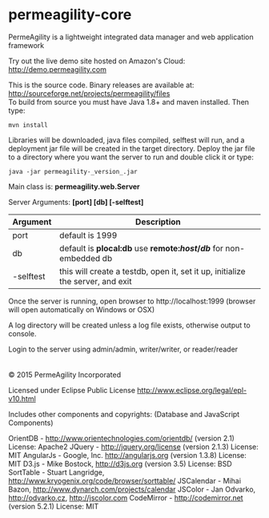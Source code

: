 permeagility-core
=================

PermeAgility is a lightweight integrated data manager and web application framework

Try out the live demo site hosted on Amazon's Cloud: http://demo.permeagility.com

This is the source code. Binary releases are available at: http://sourceforge.net/projects/permeagility/files  
To build from source you must have Java 1.8+ and maven installed.  Then type: 

    mvn install

Libraries will be downloaded, java files compiled, selftest will run, and a deployment jar 
file will be created in the target directory.  Deploy the jar file to a directory 
where you want the server to run and double click it or type: 

    java -jar permeagility-_version_.jar

Main class is: <b>permeagility.web.Server</b>

Server Arguments: <b>[port] [db] [-selftest]</b>

Argument | Description
-------- | -----------
port | default is 1999
db | default is <b>plocal:db</b> use <b>remote:_host_/_db_</b> for non-embedded db
-selftest | this will create a testdb, open it, set it up, initialize the server, and exit

Once the server is running, open browser to http://localhost:1999 
(browser will open automatically on Windows or OSX)

A log directory will be created unless a log file exists, otherwise output to console.  

Login to the server using admin/admin, writer/writer, or reader/reader
<br>
<br>
<br>
&copy; 2015 PermeAgility Incorporated

Licensed under Eclipse Public License http://www.eclipse.org/legal/epl-v10.html


Includes other components and copyrights: (Database and JavaScript Components)

OrientDB - http://www.orientechnologies.com/orientdb/ (version 2.1)  License: Apache2
JQuery - http://jquery.org/license (version 2.1.3)  License: MIT
AngularJs - Google, Inc. http://angularjs.org (version 1.3.8)  License: MIT
D3.js - Mike Bostock, http://d3js.org (version 3.5)  License: BSD
SortTable - Stuart Langridge, http://www.kryogenix.org/code/browser/sorttable/
JSCalendar - Mihai Bazon, http://www.dynarch.com/projects/calendar
JSColor - Jan Odvarko, http://odvarko.cz, http://jscolor.com
CodeMirror - http://codemirror.net (version 5.2.1) License: MIT